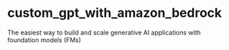 # custom_gpt_with_amazon_bedrock
The easiest way to build and scale generative AI applications with foundation models (FMs)
